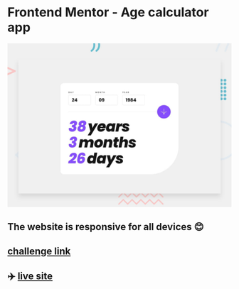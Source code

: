 
# Frontend Mentor - Age calculator app

  

![Design preview for the Age calculator app coding challenge](./design/desktop-preview.jpg)

## **The website is responsive for all devices 😊** 

## [ challenge link](https://www.frontendmentor.io/challenges/age-calculator-app-dF9DFFpj-Q)

##  ✈️ [live site](https://frabjous-queijadas-5005de.netlify.app/)

